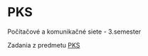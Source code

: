 # PKS
Počítačové a komunikačné siete - 3.semester


Zadania z predmetu [PKS](https://github.com/fiit-ba/pks-course)
